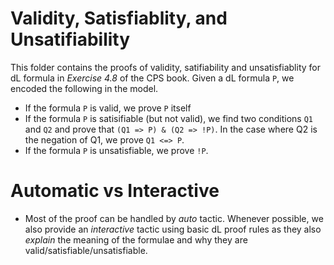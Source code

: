 Validity, Satisfiablity, and Unsatifiability
=============================================
This folder contains the proofs of validity, satifiability and unsatisfiablity for dL formula in *Exercise 4.8* of the CPS book. Given a dL formula `P`, we encoded the following in the model.
- If the formula `P` is valid, we prove `P` itself
- If the formula `P` is satisifiable (but not valid), we find two conditions `Q1` and `Q2` and prove that `(Q1 => P) & (Q2 => !P)`. In the case where Q2 is the negation of Q1, we prove `Q1 <=> P`.
- If the formula `P` is unsatisfiable, we prove `!P`.

Automatic vs Interactive
========================
- Most of the proof can be handled by *auto* tactic. Whenever possible, we also provide an *interactive* tactic using basic dL proof rules as they also *explain* the meaning of the formulae and why they are valid/satisfiable/unsatisfiable.
